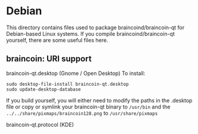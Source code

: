 
Debian
====================
This directory contains files used to package braincoind/braincoin-qt
for Debian-based Linux systems. If you compile braincoind/braincoin-qt yourself, there are some useful files here.

## braincoin: URI support ##


braincoin-qt.desktop  (Gnome / Open Desktop)
To install:

	sudo desktop-file-install braincoin-qt.desktop
	sudo update-desktop-database

If you build yourself, you will either need to modify the paths in
the .desktop file or copy or symlink your braincoin-qt binary to `/usr/bin`
and the `../../share/pixmaps/braincoin128.png` to `/usr/share/pixmaps`

braincoin-qt.protocol (KDE)


